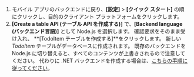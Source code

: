 
1. モバイル アプリのバックエンドに戻り、**[設定]**  >  **[クイック スタート]** の順にクリックし、目的のクライアント プラットフォームをクリックします。 
2. **[Create a table API (テーブル API を作成する)]** で、**[Backend language (バックエンド言語)]** として Node.js を選択します。 確認要求をそのまま受け入れ、 **[TodoItem テーブルを作成する]**をクリックします。 新しい *TodoItem* テーブルがデータベースに作成されます。 既存のバックエンドを Node.js に切り替えると、すべてのコンテンツが上書きされるので注意してください。 代わりに .NET バックエンドを作成する場合は、[こちらの手順に従ってください](../articles/app-service-mobile/app-service-mobile-dotnet-backend-how-to-use-server-sdk.md#create-app)。



<!--HONumber=Nov16_HO2-->


